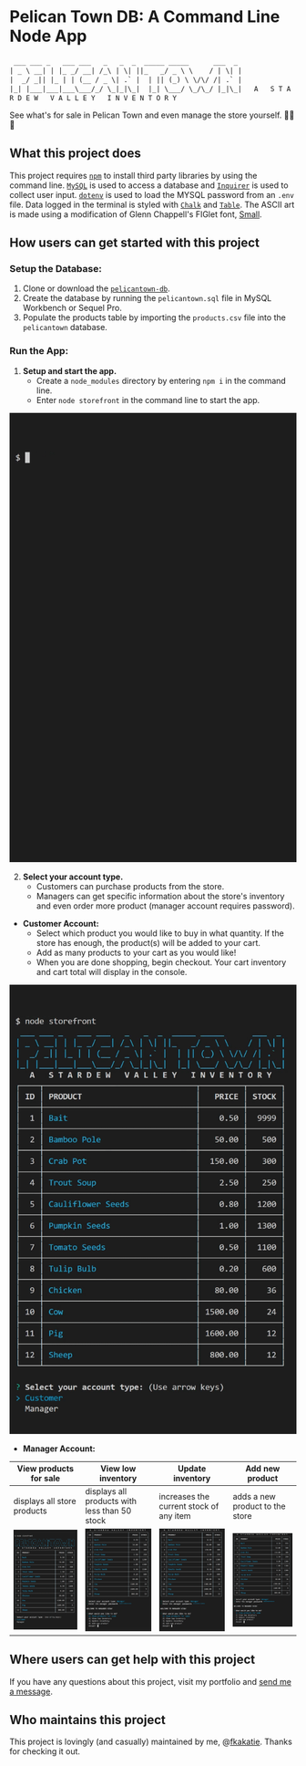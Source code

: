 # Pelican Town DB: A Command Line Node App

     ___ ___ _   ___ ___   _   _  _  _____ _____      ___  _ 
    | _ \ __| | |_ _/ __| /_\ | \| ||_   _/ _ \ \    / | \| |
    |  _/ _|| |_ | | (__ / _ \| .` |  | || (_) \ \/\/ /| .` |
    |_| |___|___|___\___/_/ \_|_|\_|  |_| \___/ \_/\_/ |_|\_|   A   S T A R D E W   V A L L E Y   I N V E N T O R Y

See what's for sale in Pelican Town and even manage the store yourself. :fishing_pole_and_fish::seedling::hatching_chick:

## What this project does ##

This project requires [`npm`](https://www.npmjs.com) to install third party libraries by using the command line. [`MySQL`](https://www.npmjs.com/package/mysql) is used to access a database and [`Inquirer`](https://www.npmjs.com/package/inquirer) is used to collect user input. [`dotenv`](https://www.npmjs.com/package/dotenv) is used to load the MYSQL password from an `.env` file. Data logged in the terminal is styled with [`Chalk`](https://www.npmjs.com/package/chalk) and [`Table`](https://www.npmjs.com/package/table). The ASCII art is made using a modification of Glenn Chappell's FIGlet font, [Small](http://www.figlet.org/fontdb_example.cgi?font=small.flf). 

## How users can get started with this project ## 

### Setup the Database: ###

1. Clone or download the [`pelicantown-db`](https://github.com/fkakatie/pelicantown-db).
2. Create the database by running the `pelicantown.sql` file in MySQL Workbench or Sequel Pro.
3. Populate the products table by importing the `products.csv` file into the `pelicantown` database.

### Run the App: ###

1. **Setup and start the app.**
    - Create a `node_modules` directory by entering `npm i` in the command line.
    - Enter `node storefront` in the command line to start the app.
    
![Start the app](https://github.com/fkakatie/pelicantown-db/blob/master/images/01-storefront.gif)
	
2. **Select your account type.**
    - Customers can purchase products from the store.
    - Managers can get specific information about the store's inventory and even order more product (manager account requires password).

- **Customer Account:**
    - Select which product you would like to buy in what quantity. If the store has enough, the product(s) will be added to your cart.
    - Add as many products to your cart as you would like! 
    - When you are done shopping, begin checkout. Your cart inventory and cart total will display in the console.

![Customer Account](https://github.com/fkakatie/pelicantown-db/blob/master/images/02-customer.gif)

- **Manager Account:**

View products for sale | View low inventory | Update inventory | Add new product
-----------------------|--------------------|------------------|----------------
displays all store products | displays all products with less than 50 stock | increases the current stock of any item | adds a new product to the store
![View products for sale](https://github.com/fkakatie/pelicantown-db/blob/master/images/03-managerview.gif) | ![View low inventory](https://github.com/fkakatie/pelicantown-db/blob/master/images/04-managerlow.gif) | ![Update inventory](https://github.com/fkakatie/pelicantown-db/blob/master/images/05-managerupdate.gif) | ![Add new product](https://github.com/fkakatie/pelicantown-db/blob/master/images/06-manageradd.gif)

## Where users can get help with this project ## 

If you have any questions about this project, visit my portfolio and [send me a message](https://fkakatie.github.io/responsive-portfolio/contact.html).

## Who maintains this project ##

This project is lovingly (and casually) maintained by me, @[fkakatie](https://github.com/fkakatie). Thanks for checking it out. 
